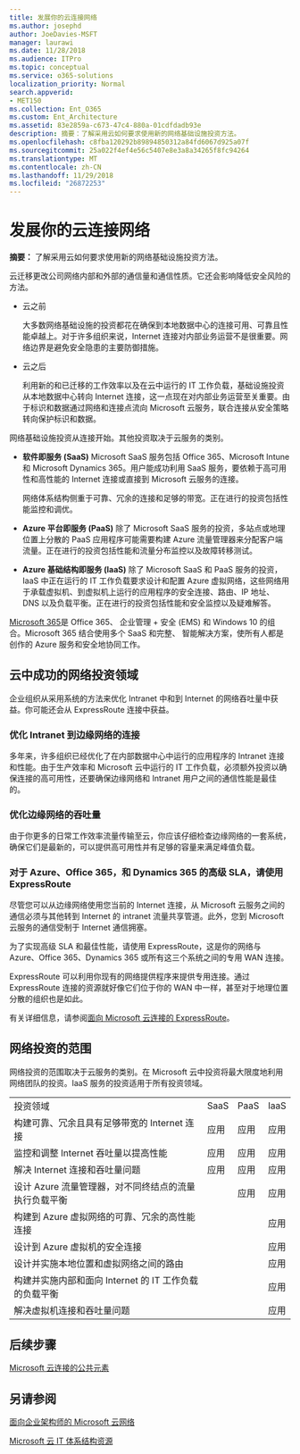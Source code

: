 ```yaml
---
title: 发展你的云连接网络
ms.author: josephd
author: JoeDavies-MSFT
manager: laurawi
ms.date: 11/28/2018
ms.audience: ITPro
ms.topic: conceptual
ms.service: o365-solutions
localization_priority: Normal
search.appverid:
- MET150
ms.collection: Ent_O365
ms.custom: Ent_Architecture
ms.assetid: 83e2859a-c673-47c4-880a-01cdfdadb93e
description: 摘要：了解采用云如何要求使用新的网络基础设施投资方法。
ms.openlocfilehash: c8fba120292b89894850312a84fd6067d925a07f
ms.sourcegitcommit: 25a022f4ef4e56c5407e8e3a8a34265f8fc94264
ms.translationtype: MT
ms.contentlocale: zh-CN
ms.lasthandoff: 11/29/2018
ms.locfileid: "26872253"
---
```

# <a name="evolving-your-network-for-cloud-connectivity"></a>发展你的云连接网络

 **摘要：** 了解采用云如何要求使用新的网络基础设施投资方法。
  
云迁移更改公司网络内部和外部的通信量和通信性质。它还会影响降低安全风险的方法。
  
- 云之前
    
    大多数网络基础设施的投资都花在确保到本地数据中心的连接可用、可靠且性能卓越上。对于许多组织来说，Internet 连接对内部业务运营不是很重要。网络边界是避免安全隐患的主要防御措施。
    
- 云之后
    
    利用新的和已迁移的工作效率以及在云中运行的 IT 工作负载，基础设施投资从本地数据中心转向 Internet 连接，这一点现在对内部业务运营至关重要。由于标识和数据通过网络和连接点流向 Microsoft 云服务，联合连接从安全策略转向保护标识和数据。
    
网络基础设施投资从连接开始。其他投资取决于云服务的类别。
  
- **软件即服务 (SaaS)** Microsoft SaaS 服务包括 Office 365、Microsoft Intune 和 Microsoft Dynamics 365。用户能成功利用 SaaS 服务，要依赖于高可用性和高性能的 Internet 连接或直接到 Microsoft 云服务的连接。
    
    网络体系结构侧重于可靠、冗余的连接和足够的带宽。正在进行的投资包括性能监控和调优。
    
- **Azure 平台即服务 (PaaS)** 除了 Microsoft SaaS 服务的投资，多站点或地理位置上分散的 PaaS 应用程序可能需要构建 Azure 流量管理器来分配客户端流量。正在进行的投资包括性能和流量分布监控以及故障转移测试。
    
- **Azure 基础结构即服务 (IaaS)** 除了 Microsoft SaaS 和 PaaS 服务的投资，IaaS 中正在运行的 IT 工作负载要求设计和配置 Azure 虚拟网络，这些网络用于承载虚拟机、到虚拟机上运行的应用程序的安全连接、路由、IP 地址、DNS 以及负载平衡。正在进行的投资包括性能和安全监控以及疑难解答。

[Microsoft 365](https://www.microsoft.com/microsoft-365)是 Office 365、 企业管理 + 安全 (EMS) 和 Windows 10 的组合。Microsoft 365 结合使用多个 SaaS 和完整、 智能解决方案，使所有人都是创作的 Azure 服务和安全地协同工作。
    
## <a name="areas-of-networking-investment-for-success-in-the-cloud"></a>云中成功的网络投资领域

企业组织从采用系统的方法来优化 Intranet 中和到 Internet 的网络吞吐量中获益。你可能还会从 ExpressRoute 连接中获益。
  
### <a name="optimize-intranet-connectivity-to-your-edge-network"></a>优化 Intranet 到边缘网络的连接

多年来，许多组织已经优化了在内部数据中心中运行的应用程序的 Intranet 连接和性能。由于生产效率和 Microsoft 云中运行的 IT 工作负载，必须额外投资以确保连接的高可用性，还要确保边缘网络和 Intranet 用户之间的通信性能是最佳的。
  
### <a name="optimize-throughput-at-your-edge-network"></a>优化边缘网络的吞吐量

由于你更多的日常工作效率流量传输至云，你应该仔细检查边缘网络的一套系统，确保它们是最新的，可以提供高可用性并有足够的容量来满足峰值负载。
  
### <a name="for-a-high-sla-to-azure-office-365-and-dynamics-365-use-expressroute"></a>对于 Azure、Office 365，和 Dynamics 365 的高级 SLA，请使用 ExpressRoute

尽管您可以从边缘网络使用您当前的 Internet 连接，从 Microsoft 云服务之间的通信必须与其他转到 Internet 的 intranet 流量共享管道。此外，您到 Microsoft 云服务的通信受制于 Internet 通信拥塞。
  
为了实现高级 SLA 和最佳性能，请使用 ExpressRoute，这是你的网络与 Azure、Office 365、Dynamics 365 或所有这三个系统之间的专用 WAN 连接。 
  
ExpressRoute 可以利用你现有的网络提供程序来提供专用连接。通过 ExpressRoute 连接的资源就好像它们位于你的 WAN 中一样，甚至对于地理位置分散的组织也是如此。
  
有关详细信息，请参阅[面向 Microsoft 云连接的 ExpressRoute](expressroute-for-microsoft-cloud-connectivity.md)。
  
## <a name="scope-of-network-investments"></a>网络投资的范围

网络投资的范围取决于云服务的类别。在 Microsoft 云中投资将最大限度地利用网络团队的投资。IaaS 服务的投资适用于所有投资领域。
  
|||||
|:-----|:-----|:-----|:-----|
|投资领域  <br/> |SaaS  <br/> |PaaS  <br/> |IaaS  <br/> |
|构建可靠、冗余且具有足够带宽的 Internet 连接  <br/> |应用  <br/> |应用  <br/> |应用  <br/> |
|监控和调整 Internet 吞吐量以提高性能  <br/> |应用  <br/> |应用  <br/> |应用  <br/> |
|解决 Internet 连接和吞吐量问题  <br/> |应用  <br/> |应用  <br/> |应用  <br/> |
|设计 Azure 流量管理器，对不同终结点的流量执行负载平衡  <br/> ||应用  <br/> |应用  <br/> |
|构建到 Azure 虚拟网络的可靠、冗余的高性能连接  <br/> |||应用  <br/> |
|设计到 Azure 虚拟机的安全连接  <br/> |||应用  <br/> |
|设计并实施本地位置和虚拟网络之间的路由  <br/> |||应用  <br/> |
|构建并实施内部和面向 Internet 的 IT 工作负载的负载平衡  <br/> |||应用  <br/> |
|解决虚拟机连接和吞吐量问题  <br/> |||应用  <br/> |
   
## <a name="next-step"></a>后续步骤

[Microsoft 云连接的公共元素](common-elements-of-microsoft-cloud-connectivity.md)

## <a name="see-also"></a>另请参阅

[面向企业架构师的 Microsoft 云网络](microsoft-cloud-networking-for-enterprise-architects.md)
  
[Microsoft 云 IT 体系结构资源](microsoft-cloud-it-architecture-resources.md)



